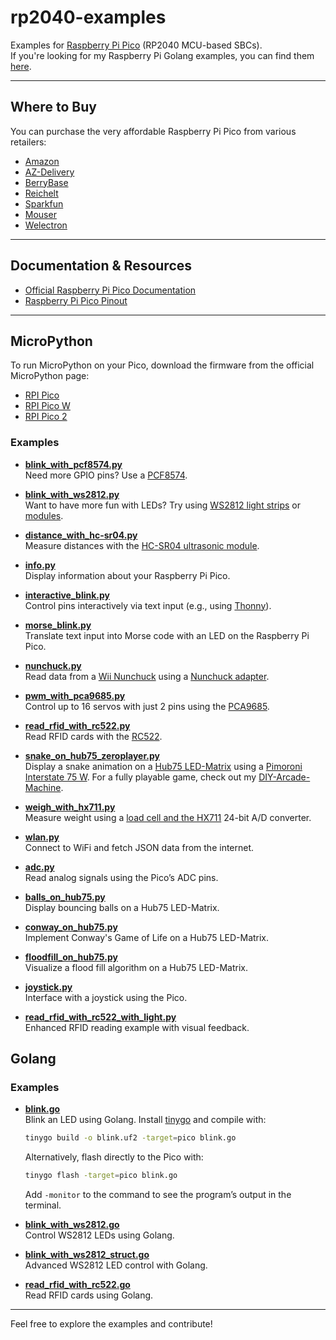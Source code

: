 # rp2040-examples
Examples for [Raspberry Pi Pico](https://www.raspberrypi.com/products/raspberry-pi-pico/) (RP2040 MCU-based SBCs).  
If you're looking for my Raspberry Pi Golang examples, you can find them [here](https://github.com/SimonWaldherr/rpi-examples).

---

## Where to Buy

You can purchase the very affordable Raspberry Pi Pico from various retailers:

- [Amazon](https://amzn.to/3JscWee)
- [AZ-Delivery](https://www.az-delivery.de/products/raspberry-pi-pico?variant=39388890988640)
- [BerryBase](https://www.berrybase.de/raspberry-pi-pico-rp2040-mikrocontroller-board)
- [Reichelt](https://www.reichelt.de/raspberry-pi-pico-rp2040-cortex-m0-microusb-rasp-pi-pico-p295706.html)
- [Sparkfun](https://www.sparkfun.com/products/17829?src=raspberrypi)
- [Mouser](https://www.mouser.de/ProductDetail/Raspberry-Pi/SC0915?qs=T%252BzbugeAwjgnLi4azxXVFA%3D%3D&src=raspberrypi)
- [Welectron](https://www.welectron.com/Raspberry-Pi-Pico?src=raspberrypi)

---

## Documentation & Resources

- [Official Raspberry Pi Pico Documentation](https://www.raspberrypi.com/documentation/microcontrollers/raspberry-pi-pico.html)
- [Raspberry Pi Pico Pinout](https://pico.pinout.xyz/)

---

## MicroPython

To run MicroPython on your Pico, download the firmware from the official MicroPython page:
- [RPI Pico](https://micropython.org/download/RPI_PICO/)
- [RPI Pico W](https://micropython.org/download/RPI_PICO_W/)
- [RPI Pico 2](https://micropython.org/download/RPI_PICO2/)

### Examples

- **[blink_with_pcf8574.py](https://github.com/SimonWaldherr/rp2040-examples/blob/main/blink_with_pcf8574.py)**  
  Need more GPIO pins? Use a [PCF8574](https://amzn.to/3UzPqCc).

- **[blink_with_ws2812.py](https://github.com/SimonWaldherr/rp2040-examples/blob/main/blink_with_ws2812.py)**  
  Want to have more fun with LEDs? Try using [WS2812 light strips](https://amzn.to/49YVDfr) or [modules](https://amzn.to/3vZMN3t).

- **[distance_with_hc-sr04.py](https://github.com/SimonWaldherr/rp2040-examples/blob/main/distance_with_hc-sr04.py)**  
  Measure distances with the [HC-SR04 ultrasonic module](https://amzn.to/4bfb30p).

- **[info.py](https://github.com/SimonWaldherr/rp2040-examples/blob/main/info.py)**  
  Display information about your Raspberry Pi Pico.

- **[interactive_blink.py](https://github.com/SimonWaldherr/rp2040-examples/blob/main/interactive_blink.py)**  
  Control pins interactively via text input (e.g., using [Thonny](https://thonny.org/)).

- **[morse_blink.py](https://github.com/SimonWaldherr/rp2040-examples/blob/main/morse_blink.py)**  
  Translate text input into Morse code with an LED on the Raspberry Pi Pico.

- **[nunchuck.py](https://github.com/SimonWaldherr/rp2040-examples/blob/main/nunchuck.py)**  
  Read data from a [Wii Nunchuck](https://amzn.to/3z5ISDt) using a [Nunchuck adapter](https://www.berrybase.de/adafruit-wii-nunchuck-breakout-adapter).

- **[pwm_with_pca9685.py](https://github.com/SimonWaldherr/rp2040-examples/blob/main/pwm_with_pca9685.py)**  
  Control up to 16 servos with just 2 pins using the [PCA9685](https://amzn.to/3UemVsB).

- **[read_rfid_with_rc522.py](https://github.com/SimonWaldherr/rp2040-examples/blob/main/read_rfid_with_rc522.py)**  
  Read RFID cards with the [RC522](https://amzn.to/3xKmvm3).

- **[snake_on_hub75_zeroplayer.py](https://github.com/SimonWaldherr/rp2040-examples/blob/main/snake_on_hub75_zeroplayer.py)**  
  Display a snake animation on a [Hub75 LED-Matrix](https://amzn.to/4bbOwSm) using a [Pimoroni Interstate 75 W](https://shop.pimoroni.com/products/interstate-75-w?variant=40453881299027). For a fully playable game, check out my [DIY-Arcade-Machine](https://github.com/SimonWaldherr/DIY-Arcade-Machine).

- **[weigh_with_hx711.py](https://github.com/SimonWaldherr/rp2040-examples/blob/main/weigh_with_hx711.py)**  
  Measure weight using a [load cell and the HX711](https://amzn.to/4b3HnTE) 24-bit A/D converter.

- **[wlan.py](https://github.com/SimonWaldherr/rp2040-examples/blob/main/wlan.py)**  
  Connect to WiFi and fetch JSON data from the internet.

- **[adc.py](https://github.com/SimonWaldherr/rp2040-examples/blob/main/adc.py)**  
  Read analog signals using the Pico’s ADC pins.

- **[balls_on_hub75.py](https://github.com/SimonWaldherr/rp2040-examples/blob/main/balls_on_hub75.py)**  
  Display bouncing balls on a Hub75 LED-Matrix.

- **[conway_on_hub75.py](https://github.com/SimonWaldherr/rp2040-examples/blob/main/conway_on_hub75.py)**  
  Implement Conway's Game of Life on a Hub75 LED-Matrix.

- **[floodfill_on_hub75.py](https://github.com/SimonWaldherr/rp2040-examples/blob/main/floodfill_on_hub75.py)**  
  Visualize a flood fill algorithm on a Hub75 LED-Matrix.

- **[joystick.py](https://github.com/SimonWaldherr/rp2040-examples/blob/main/joystick.py)**  
  Interface with a joystick using the Pico.

- **[read_rfid_with_rc522_with_light.py](https://github.com/SimonWaldherr/rp2040-examples/blob/main/read_rfid_with_rc522_with_light.py)**  
  Enhanced RFID reading example with visual feedback.

## Golang

### Examples

- **[blink.go](https://github.com/SimonWaldherr/rp2040-examples/blob/main/blink.go)**  
  Blink an LED using Golang. Install [tinygo](https://tinygo.org/) and compile with:

  ```bash
  tinygo build -o blink.uf2 -target=pico blink.go
  ```

  Alternatively, flash directly to the Pico with:

  ```bash
  tinygo flash -target=pico blink.go
  ```

  Add `-monitor` to the command to see the program’s output in the terminal.

- **[blink_with_ws2812.go](https://github.com/SimonWaldherr/rp2040-examples/blob/main/blink_with_ws2812.go)**  
  Control WS2812 LEDs using Golang.

- **[blink_with_ws2812_struct.go](https://github.com/SimonWaldherr/rp2040-examples/blob/main/blink_with_ws2812_struct.go)**  
  Advanced WS2812 LED control with Golang.

- **[read_rfid_with_rc522.go](https://github.com/SimonWaldherr/rp2040-examples/blob/main/read_rfid_with_rc522.go)**  
  Read RFID cards using Golang.

---

Feel free to explore the examples and contribute!
